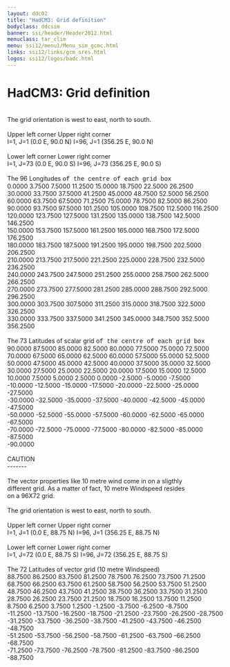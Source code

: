 ```yaml
---
layout: ddc02
title: "HadCM3: Grid definition"
bodyclass: ddcsim
banner: ssi/header/Header2012.html
menuclass: tar_clim
menu: ssi12/menu1/Menu_sim_gcmc.html
links: ssi12/links/gcm_sres.html
logos: ssi12/logos/badc.html
---
```

<div id="pagetitle">
<h1>HadCM3: Grid definition</h1>
</div>
<!-- Center Column -->
			 <br>
			The grid orientation is west to east, north to south.<br>
			 <br>
			Upper left corner           Upper right corner<br>
			I=1, J=1 (0.0 E, 90.0 N)    I=96, J=1 (356.25 E, 90.0 N)<br>
			 <br>
			Lower left corner           Lower right corner<br>
			I=1, J=73 (0.0 E, 90.0 S)   I=96, J=73 (356.25 E, 90.0 S)<br>
			 <br>The 96 Longitudes <font face="Courier New,Courier,Monaco"> of the centre of each grid box</font><br>
			   0.0000    3.7500    7.5000   11.2500   15.0000   18.7500   22.5000   26.2500<br>
			  30.0000   33.7500   37.5000   41.2500   45.0000   48.7500   52.5000   56.2500<br>
			  60.0000   63.7500   67.5000   71.2500   75.0000   78.7500   82.5000   86.2500<br>
			  90.0000   93.7500   97.5000  101.2500  105.0000  108.7500  112.5000  116.2500<br>
			 120.0000  123.7500  127.5000  131.2500  135.0000  138.7500  142.5000  146.2500<br>
			 150.0000  153.7500  157.5000  161.2500  165.0000  168.7500  172.5000  176.2500<br>
			 180.0000  183.7500  187.5000  191.2500  195.0000  198.7500  202.5000  206.2500<br>
			 210.0000  213.7500  217.5000  221.2500  225.0000  228.7500  232.5000  236.2500<br>
			 240.0000  243.7500  247.5000  251.2500  255.0000  258.7500  262.5000  266.2500<br>
			 270.0000  273.7500  277.5000  281.2500  285.0000  288.7500  292.5000  296.2500<br>
			 300.0000  303.7500  307.5000  311.2500  315.0000  318.7500  322.5000  326.2500<br>
			 330.0000  333.7500  337.5000  341.2500  345.0000  348.7500  352.5000  356.2500<br>
			<br>The 73 Latitudes of scalar grid <font face="Courier New,Courier,Monaco"> of the centre of each grid box</font><br>
			   90.0000   87.5000   85.0000   82.5000   80.0000   77.5000   75.0000   72.5000<br>
			   70.0000   67.5000   65.0000   62.5000   60.0000   57.5000   55.0000   52.5000<br>
			   50.0000   47.5000   45.0000   42.5000   40.0000   37.5000   35.0000   32.5000 <br>
			   30.0000   27.5000   25.0000   22.5000   20.0000   17.5000   15.0000   12.5000<br>
			   10.0000    7.5000    5.0000    2.5000    0.0000   -2.5000   -5.0000   -7.5000<br>
			  -10.0000  -12.5000  -15.0000  -17.5000  -20.0000  -22.5000  -25.0000  -27.5000<br>
			  -30.0000  -32.5000  -35.0000  -37.5000  -40.0000  -42.5000  -45.0000  -47.5000<br>
			  -50.0000  -52.5000  -55.0000  -57.5000  -60.0000  -62.5000  -65.0000  -67.5000<br>
			  -70.0000  -72.5000  -75.0000  -77.5000  -80.0000  -82.5000  -85.0000  -87.5000<br>
			  -90.0000<br>
			<br>
			CAUTION<br>
			-------<br>
			<br>
			The vector properties like 10 metre wind come in on a sligthly<br>
			different grid. As a matter of fact, 10 metre Windspeed resides<br>
			on a 96X72 grid.<br>
			<br>
			The grid orientation is west to east, north to south.<br>
			 <br>
			Upper left corner           Upper right corner<br>
			I=1, J=1 (0.0 E, 88.75 N)    I=96, J=1 (356.25 E, 88.75 N)<br>
			 <br>
			Lower left corner           Lower right corner<br>
			I=1, J=72 (0.0 E, 88.75 S)   I=96, J=72 (356.25 E, 88.75 S)<br>
			<br>
			The 72 Latitudes of vector grid (10 metre Windspeed)<br>
			   88.7500   86.2500   83.7500   81.2500   78.7500   76.2500   73.7500   71.2500<br>
			   68.7500   66.2500   63.7500   61.2500   58.7500   56.2500   53.7500   51.2500<br>
			   48.7500   46.2500   43.7500   41.2500   38.7500   36.2500   33.7500   31.2500<br>
			   28.7500   26.2500   23.7500   21.2500   18.7500   16.2500   13.7500   11.2500<br>
			    8.7500    6.2500    3.7500    1.2500   -1.2500   -3.7500   -6.2500   -8.7500<br>
			  -11.2500  -13.7500  -16.2500  -18.7500  -21.2500  -23.7500  -26.2500  -28.7500<br>
			  -31.2500  -33.7500  -36.2500  -38.7500  -41.2500  -43.7500  -46.2500  -48.7500<br>
			  -51.2500  -53.7500  -56.2500  -58.7500  -61.2500  -63.7500  -66.2500  -68.7500<br>
			  -71.2500  -73.7500  -76.2500  -78.7500  -81.2500  -83.7500  -86.2500  -88.7500<br>
		</p>
<!-- end of center column -->
